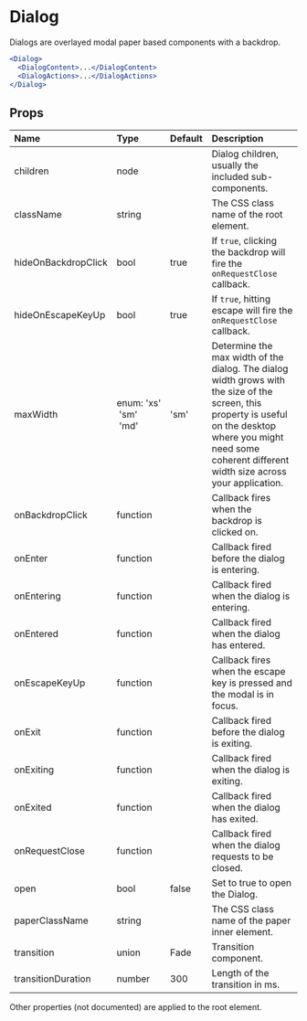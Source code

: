 Dialog
======

Dialogs are overlayed modal paper based components with a backdrop.

```jsx
<Dialog>
  <DialogContent>...</DialogContent>
  <DialogActions>...</DialogActions>
</Dialog>
```

Props
-----


| Name | Type | Default | Description |
|:-----|:-----|:--------|:------------|
| children | node |  | Dialog children, usually the included sub-components. |
| className | string |  | The CSS class name of the root element. |
| hideOnBackdropClick | bool | true | If `true`, clicking the backdrop will fire the `onRequestClose` callback. |
| hideOnEscapeKeyUp | bool | true | If `true`, hitting escape will fire the `onRequestClose` callback. |
| maxWidth | enum:&nbsp;'xs'<br>&nbsp;'sm'<br>&nbsp;'md'<br> | 'sm' | Determine the max width of the dialog. The dialog width grows with the size of the screen, this property is useful on the desktop where you might need some coherent different width size across your application. |
| onBackdropClick | function |  | Callback fires when the backdrop is clicked on. |
| onEnter | function |  | Callback fired before the dialog is entering. |
| onEntering | function |  | Callback fired when the dialog is entering. |
| onEntered | function |  | Callback fired when the dialog has entered. |
| onEscapeKeyUp | function |  | Callback fires when the escape key is pressed and the modal is in focus. |
| onExit | function |  | Callback fired before the dialog is exiting. |
| onExiting | function |  | Callback fired when the dialog is exiting. |
| onExited | function |  | Callback fired when the dialog has exited. |
| onRequestClose | function |  | Callback fired when the dialog requests to be closed. |
| open | bool | false | Set to true to open the Dialog. |
| paperClassName | string |  | The CSS class name of the paper inner element. |
| transition | union | Fade | Transition component. |
| transitionDuration | number | 300 | Length of the transition in ms. |

Other properties (not documented) are applied to the root element.
